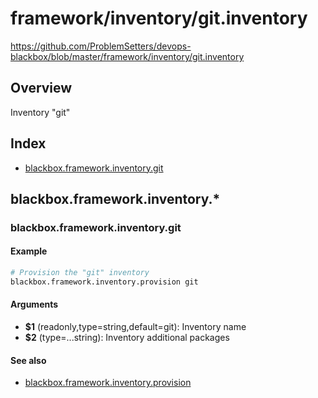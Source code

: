 # framework/inventory/git.inventory

https://github.com/ProblemSetters/devops-blackbox/blob/master/framework/inventory/git.inventory

## Overview

Inventory "git"

## Index

* [blackbox.framework.inventory.git](#blackboxframeworkinventorygit)

## blackbox.framework.inventory.*

### blackbox.framework.inventory.git

#### Example

```bash
# Provision the "git" inventory
blackbox.framework.inventory.provision git
```

#### Arguments

* **$1** (readonly,type=string,default=git): Inventory name
* **$2** (type=...string): Inventory additional packages

#### See also

* [blackbox.framework.inventory.provision](#blackboxframeworkinventoryprovision)

